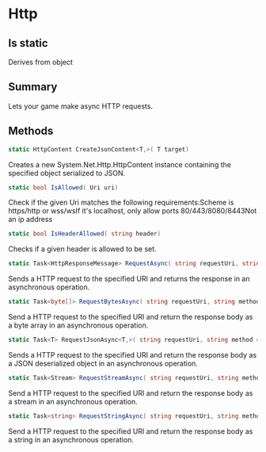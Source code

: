 # Http

## Is static
Derives from object

## Summary

Lets your game make async HTTP requests.
## Methods

```c#
static HttpContent CreateJsonContent<T,>( T target) 
```
Creates a new System.Net.Http.HttpContent instance containing the specified object serialized to JSON.
```c#
static bool IsAllowed( Uri uri) 
```
Check if the given Uri matches the following requirements:Scheme is https/http or wss/wsIf it's localhost, only allow ports 80/443/8080/8443Not an ip address
```c#
static bool IsHeaderAllowed( string header) 
```
Checks if a given header is allowed to be set.
```c#
static Task<HttpResponseMessage> RequestAsync( string requestUri, string method = "GET", HttpContent content = null, Dictionary<string, string> headers = null, CancellationToken cancellationToken = null) 
```
Sends a HTTP request to the specified URI and returns the response in an asynchronous operation.
```c#
static Task<byte[]> RequestBytesAsync( string requestUri, string method = "GET", HttpContent content = null, Dictionary<string, string> headers = null, CancellationToken cancellationToken = null) 
```
Send a HTTP request to the specified URI and return the response body as a byte array in an asynchronous operation.
```c#
static Task<T> RequestJsonAsync<T,>( string requestUri, string method = "GET", HttpContent content = null, Dictionary<string, string> headers = null, CancellationToken cancellationToken = null) 
```
Sends a HTTP request to the specified URI and return the response body as a JSON deserialized object in an asynchronous operation.
```c#
static Task<Stream> RequestStreamAsync( string requestUri, string method = "GET", HttpContent content = null, Dictionary<string, string> headers = null, CancellationToken cancellationToken = null) 
```
Send a HTTP request to the specified URI and return the response body as a stream in an asynchronous operation.
```c#
static Task<string> RequestStringAsync( string requestUri, string method = "GET", HttpContent content = null, Dictionary<string, string> headers = null, CancellationToken cancellationToken = null) 
```
Send a HTTP request to the specified URI and return the response body as a string in an asynchronous operation.
